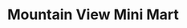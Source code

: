 ---
title: "Mountain View Mini Mart"
url: /thompsonville/mountain-view-mini-mart/
shop: Lebensmittel
---